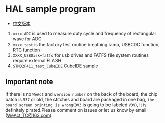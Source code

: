 # HAL sample program

* [中文版本](./README-zh.md)

1. `xxxx_ADC`               is used to measure duty cycle and frequency of rectangular wave for ADC
2. `xxxx_test`              is the factory test routine breathing lamp, USBCDC function, RTC function
3. `XXXX_USBDisk+fatfs`     for usb drives and FATFS file system routines require external FLASH
4. `STM32F411_test_CubeIDE` CubeIDE sample

## Important note

If there is no `WeAct` and `version number` on the back of the board, the chip batch is `537` or old, the stitches and board are packaged in one bag, `the board screen printing is wrong`(`3V3` is going to be labeled `V3V`), it is definitely pirated.Please comment on issues or let us know by email (WeAct_TC@163.com).
